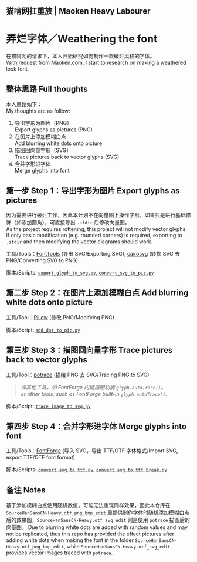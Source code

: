 ## 猫啃网扛重族 | Maoken Heavy Labourer
# 弄烂字体／Weathering the font

在猫啃网的请求下，本人开始研究如何制作一款破烂风格的字体。  
With request from Maoken.com, I start to research on making a weathered look font.

## 整体思路 Full thoughts

本人思路如下：  
My thoughts are as follow:

1. 导出字形为图片（PNG）  
Export glyphs as pictures (PNG)
2. 在图片上添加模糊白点  
Add blurring white dots onto picture
3. 描图回向量字形（SVG）  
Trace pictures back to vector glyphs (SVG)
4. 合并字形进字体  
Merge glyphs into font

## 第一步 Step 1：导出字形为图片 Export glyphs as pictures

因为需要进行破烂工作，因此本计划不在向量图上操作字形。如果只是进行基础修饰（如添加圆角），可直接导出 `.sfdir` 后修改向量图。  
As the project requires rottening, this project will not modify vector glyphs. If only basic modification (e.g. rounded corners) is required, exporting to `.sfdir` and then modifying the vector diagrams should work.

工具/Tools：[FontTools](https://github.com/fonttools/fonttools) (导出 SVG/Exporting SVG), [cairosvg](https://github.com/Kozea/CairoSVG) (转换 SVG 去 PNG/Converting SVG to PNG)

脚本/Scripts: [`export_glyph_to_svg.py`](export_glyph_to_svg.py), [`convert_svg_to_pic.py`](convert_svg_to_pic.py)

## 第二步 Step 2：在图片上添加模糊白点 Add blurring white dots onto picture

工具/Tool：[Pillow](https://github.com/python-pillow/Pillow) (修改 PNG/Modifying PNG)

脚本/Script: [`add_dot_to_pic.py`](add_dot_to_pic.py)

## 第三步 Step 3：描图回向量字形 Trace pictures back to vector glyphs

工具/Tool：[potrace](http://potrace.sourceforge.net/) (描绘 PNG 去 SVG/Tracing PNG to SVG)

> *或其他工具，如 FontForge 内建描图功能 `glyph.autoTrace()`。*  
> *or other tools, such as FontForge built-in `glyph.autoTrace()`.*

脚本/Script: [`trace_image_to_svg.py`](trace_image_to_svg.py)

## 第四步 Step 4：合并字形进字体 Merge glyphs into font

工具/Tools：[FontForge](https://github.com/fontforge/fontforge) (导入 SVG，导出 TTF/OTF 字体格式/Import SVG, export TTF/OTF font format)

脚本/Scripts: [`convert_svg_to_ttf.py`](convert_svg_to_ttf.py), [`convert_svg_to_ttf_break.py`](convert_svg_to_ttf_break.py)

## 备注 Notes

基于添加模糊白点使用随机数值，可能无法重现同样效果，因此本仓库在 `SourceHanSansCN-Heavy.otf_png_bmp_edit` 里提供制作字体时随机添加模糊白点后的效果图，`SourceHanSansCN-Heavy.otf_svg_edit` 则是使用 `potrace` 描图后的向量图。
Due to blurring white dots are added with random values and may not be replicated, thus this repo has provided the effect pictures after adding white dots when making the font in the folder `SourceHanSansCN-Heavy.otf_png_bmp_edit`, while `SourceHanSansCN-Heavy.otf_svg_edit` provides vector images traced with `potrace`.